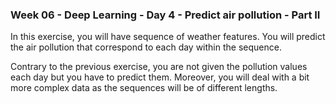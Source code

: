 ### Week 06 - Deep Learning - Day 4 - Predict air pollution - Part II

In this exercise, you will have sequence of weather features. You will predict the air pollution that correspond to each day within the sequence.


Contrary to the previous exercise, you are not given the pollution values each day but you have to predict them. Moreover, you will deal with a bit more complex data as the sequences will be of different lengths.
